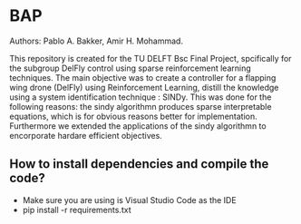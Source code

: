 # BAP
Authors: Pablo A. Bakker, Amir H. Mohammad.

This repository is created for the TU DELFT Bsc Final Project, spcifically for the subgroup DelFly control using sparse reinforcement learning techniques.
The main objective was to create a controller for a flapping wing drone (DelFly) using Reinforcement Learning, distill the knowledge using a system identification technique : SINDy.
This was done for the following reasons: the sindy algorithmn produces sparse interpretable equations, which is for obvious reasons better for implementation. Furthermore we extended the applications of the sindy algorithmn to encorporate hardare efficient objectives.

## How to install dependencies and compile the code?

- Make sure you are using is Visual Studio Code as the IDE 
- pip install -r requirements.txt
